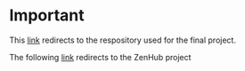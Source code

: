 # Important

This [link](https://github.com/rininobaron/agile-final-project) redirects to the respository used for the final project.

The following [link]() redirects to the ZenHub project